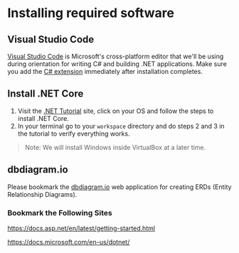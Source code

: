 # Installing required software

## Visual Studio Code

[Visual Studio Code](https://code.visualstudio.com/download) is Microsoft's cross-platform editor that we'll be using during orientation for writing C# and building .NET applications. Make sure you add the [C# extension](https://code.visualstudio.com/Docs/languages/csharp) immediately after installation completes.

## Install .NET Core

1. Visit the [.NET Tutorial](https://dotnet.microsoft.com/learn/dotnet/hello-world-tutorial/intro) site, click on your OS and follow the steps to install .NET Core.
1. In your terminal go to your `workspace` directory and do steps 2 and 3 in the tutorial to verify everything works.

> Note: We will install Windows inside VirtualBox at a later time.

## dbdiagram.io

Please bookmark the [dbdiagram.io](http://dbdiagram.io) web application for creating ERDs (Entity Relationship Diagrams).

### Bookmark the Following Sites

https://docs.asp.net/en/latest/getting-started.html

https://docs.microsoft.com/en-us/dotnet/
